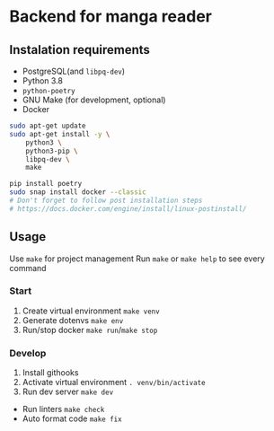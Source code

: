 # Backend for manga reader

## Instalation requirements

- PostgreSQL(and `libpq-dev`)
- Python 3.8
- `python-poetry`
- GNU Make (for development, optional)
- Docker

```bash
sudo apt-get update
sudo apt-get install -y \
    python3 \
    python3-pip \
    libpq-dev \
    make
```

```bash
pip install poetry
sudo snap install docker --classic
# Don't forget to follow post installation steps
# https://docs.docker.com/engine/install/linux-postinstall/
```

## Usage

Use `make` for project management
Run `make` or `make help` to see every command

### Start

1. Create virtual environment `make venv`
2. Generate dotenvs `make env`
3. Run/stop docker `make run`/`make stop`

### Develop

1. Install githooks
2. Activate virtual environment `. venv/bin/activate`
3. Run dev server `make dev`

- Run linters `make check`
- Auto format code `make fix`
